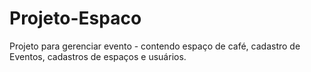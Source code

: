 # Projeto-Espaco
Projeto para gerenciar evento - contendo espaço de café, cadastro de Eventos, cadastros de espaços e usuários. 
